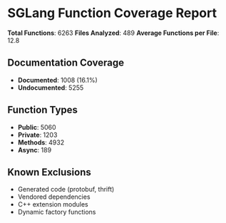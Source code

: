 # SGLang Function Coverage Report

**Total Functions**: 6263
**Files Analyzed**: 489
**Average Functions per File**: 12.8

## Documentation Coverage
- **Documented**: 1008 (16.1%)
- **Undocumented**: 5255

## Function Types
- **Public**: 5060
- **Private**: 1203
- **Methods**: 4932
- **Async**: 189

## Known Exclusions
- Generated code (protobuf, thrift)
- Vendored dependencies
- C++ extension modules
- Dynamic factory functions
